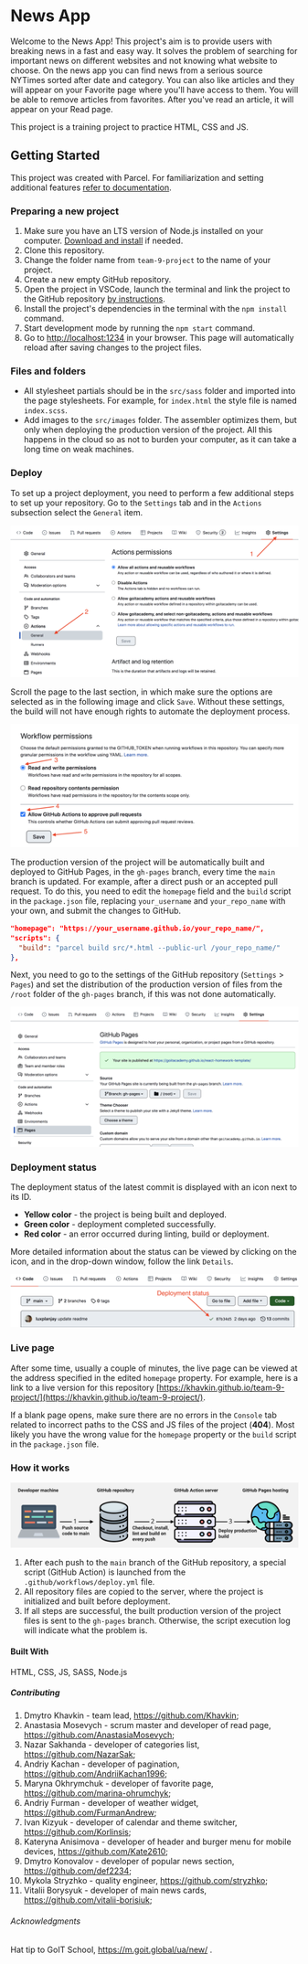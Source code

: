 # News App

Welcome to the News App! This project's aim is to provide users with breaking
news in a fast and easy way. It solves the problem of searching for important
news on different websites and not knowing what website to choose. On the news
app you can find news from a serious source NYTimes sorted after date and
category. You can also like articles and they will appear on your Favorite page
where you'll have access to them. You will be able to remove articles from
favorites. After you've read an article, it will appear on your Read page.

This project is a training project to practice HTML, CSS and JS.

## Getting Started

This project was created with Parcel. For familiarization and setting additional
features [refer to documentation](https://parceljs.org/).

### Preparing a new project

1. Make sure you have an LTS version of Node.js installed on your computer.
   [Download and install](https://nodejs.org/en/) if needed.
2. Clone this repository.
3. Change the folder name from `team-9-project` to the name of your project.
4. Create a new empty GitHub repository.
5. Open the project in VSCode, launch the terminal and link the project to the
   GitHub repository
   [by instructions](https://docs.github.com/en/get-started/getting-started-with-git/managing-remote-repositories#changing-a-remote-repositorys-url).
6. Install the project's dependencies in the terminal with the `npm install`
   command.
7. Start development mode by running the `npm start` command.
8. Go to [http://localhost:1234](http://localhost:1234) in your browser. This
   page will automatically reload after saving changes to the project files.

### Files and folders

-   All stylesheet partials should be in the `src/sass` folder and imported into
    the page stylesheets. For example, for `index.html` the style file is named
    `index.scss`.
-   Add images to the `src/images` folder. The assembler optimizes them, but
    only when deploying the production version of the project. All this happens
    in the cloud so as not to burden your computer, as it can take a long time
    on weak machines.

### Deploy

To set up a project deployment, you need to perform a few additional steps to
set up your repository. Go to the `Settings` tab and in the `Actions` subsection
select the `General` item.

![GitHub actions settings](./assets/actions-config-step-1.png)

Scroll the page to the last section, in which make sure the options are selected
as in the following image and click `Save`. Without these settings, the build
will not have enough rights to automate the deployment process.

![GitHub actions settings](./assets/actions-config-step-2.png)

The production version of the project will be automatically built and deployed
to GitHub Pages, in the `gh-pages` branch, every time the `main` branch is
updated. For example, after a direct push or an accepted pull request. To do
this, you need to edit the `homepage` field and the `build` script in the
`package.json` file, replacing `your_username` and `your_repo_name` with your
own, and submit the changes to GitHub.

```json
"homepage": "https://your_username.github.io/your_repo_name/",
"scripts": {
  "build": "parcel build src/*.html --public-url /your_repo_name/"
},
```

Next, you need to go to the settings of the GitHub repository (`Settings` >
`Pages`) and set the distribution of the production version of files from the
`/root` folder of the `gh-pages` branch, if this was not done automatically.

![GitHub Pages settings](./assets/repo-settings.png)

### Deployment status

The deployment status of the latest commit is displayed with an icon next to its
ID.

-   **Yellow color** - the project is being built and deployed.
-   **Green color** - deployment completed successfully.
-   **Red color** - an error occurred during linting, build or deployment.

More detailed information about the status can be viewed by clicking on the
icon, and in the drop-down window, follow the link `Details`.

![Deployment status](./assets/status.png)

### Live page

After some time, usually a couple of minutes, the live page can be viewed at the
address specified in the edited `homepage` property. For example, here is a link
to a live version for this repository
[https://khavkin.github.io/team-9-project/](https://khavkin.github.io/team-9-project/).

If a blank page opens, make sure there are no errors in the `Console` tab
related to incorrect paths to the CSS and JS files of the project (**404**).
Most likely you have the wrong value for the `homepage` property or the `build`
script in the `package.json` file.

### How it works

![How it works](./assets/how-it-works.png)

1. After each push to the `main` branch of the GitHub repository, a special
   script (GitHub Action) is launched from the `.github/workflows/deploy.yml`
   file.
2. All repository files are copied to the server, where the project is
   initialized and built before deployment.
3. If all steps are successful, the built production version of the project
   files is sent to the `gh-pages` branch. Otherwise, the script execution log
   will indicate what the problem is.

#### Built With

HTML, CSS, JS, SASS, Node.js

##### Contributing

1. Dmytro Khavkin - team lead, https://github.com/Khavkin;
2. Anastasia Mosevych - scrum master and developer of read page,
   https://github.com/AnastasiaMosevych;
3. Nazar Sakhanda - developer of categories list, https://github.com/NazarSak;
4. Andriy Kachan - developer of pagination, https://github.com/AndriiKachan1996;
5. Maryna Okhrymchuk - developer of favorite page,
   https://github.com/marina-ohrumchyk;
6. Andriy Furman - developer of weather widget, https://github.com/FurmanAndrew;
7. Ivan Kizyuk - developer of calendar and theme switcher,
   https://github.com/Korlinsis;
8. Kateryna Anisimova - developer of header and burger menu for mobile devices,
   https://github.com/Kate2610;
9. Dmytro Konovalov - developer of popular news section,
   https://github.com/def2234;
10. Mykola Stryzhko - quality engineer, https://github.com/stryzhko;
11. Vitalii Borysyuk - developer of main news cards,
    https://github.com/vitalii-borisiuk;

###### Acknowledgments

Hat tip to GoIT School, https://m.goit.global/ua/new/ .

